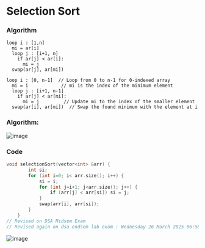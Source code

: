 # Selection Sort

### Algorithm

```
loop i : [1,n]
  mi = ar[i]
  loop j : [i+1, n]
    if ar[j] < ar[i]:
      mi = j
  swap(ar[j], ar[mi])

```

```
loop i : [0, n-1]  // Loop from 0 to n-1 for 0-indexed array
  mi = i            // mi is the index of the minimum element
  loop j : [i+1, n-1]
    if ar[j] < ar[mi]:
      mi = j         // Update mi to the index of the smaller element
  swap(ar[i], ar[mi])  // Swap the found minimum with the element at i
```


### Algorithm:
![image](https://github.com/user-attachments/assets/66303e60-58e3-49df-9b08-9fd2af24d83d)


### Code
```cpp
void selectionSort(vector<int> &arr) {
        int si;
        for (int i=0; i< arr.size(); i++) {
            si = i;
            for (int j=i+1; j<arr.size(); j++) {
                if (arr[j] < arr[si]) si = j;
            }
            swap(arr[i], arr[si]);
        }
    }
// Revised on DSA Midsem Exam
// Revised again on dsa endsem lab exam : Wednesday 26 March 2025 06:58:28 PM IST
```

![image](https://github.com/user-attachments/assets/bb363739-2e3b-46a9-9886-c63380c47b04)

